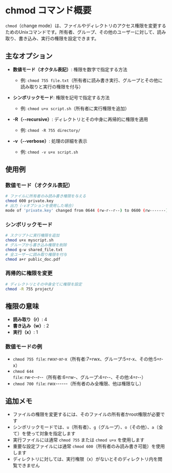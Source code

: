 # chmod コマンド概要

`chmod`（change mode）は、ファイルやディレクトリのアクセス権限を変更するためのUnixコマンドです。所有者、グループ、その他のユーザーに対して、読み取り、書き込み、実行の権限を設定できます。

## 主なオプション

- **数値モード（オクタル表記）**: 権限を数字で指定する方法
  - 例: `chmod 755 file.txt`（所有者に読み書き実行、グループとその他に読み取りと実行の権限を付与）

- **シンボリックモード**: 権限を記号で指定する方法
  - 例: `chmod u+x script.sh`（所有者に実行権限を追加）

- **-R（--recursive）**: ディレクトリとその中身に再帰的に権限を適用
  - 例: `chmod -R 755 directory/`

- **-v（--verbose）**: 処理の詳細を表示
  - 例: `chmod -v u+x script.sh`

## 使用例

### 数値モード（オクタル表記）
```bash
# ファイルに所有者のみ読み書き権限を与える
chmod 600 private.key
# 出力（-vオプションを使用した場合）
mode of 'private.key' changed from 0644 (rw-r--r--) to 0600 (rw-------)
```

### シンボリックモード
```bash
# スクリプトに実行権限を追加
chmod u+x myscript.sh
# グループから書き込み権限を削除
chmod g-w shared_file.txt
# 全ユーザーに読み取り権限を付与
chmod a+r public_doc.pdf
```

### 再帰的に権限を変更
```bash
# ディレクトリとその中身全てに権限を設定
chmod -R 755 project/
```

## 権限の意味

- **読み取り（r）**: 4
- **書き込み（w）**: 2
- **実行（x）**: 1

### 数値モードの例
- `chmod 755 file`: rwxr-xr-x（所有者:7=rwx、グループ:5=r-x、その他:5=r-x）
- `chmod 644 file`: rw-r--r--（所有者:6=rw-、グループ:4=r--、その他:4=r--）
- `chmod 700 file`: rwx------（所有者のみ全権限、他は権限なし）

## 追加メモ

- ファイルの権限を変更するには、そのファイルの所有者かroot権限が必要です
- シンボリックモードでは、`u`（所有者）、`g`（グループ）、`o`（その他）、`a`（全て）を使って対象を指定します
- 実行ファイルには通常 `chmod 755` または `chmod u+x` を使用します
- 重要な設定ファイルには通常 `chmod 600`（所有者のみ読み書き可能）を使用します
- ディレクトリに対しては、実行権限（x）がないとそのディレクトリ内を閲覧できません